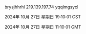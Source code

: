 brysjhhrhl 219.139.197.74 yqqlmgsycl

2024年 10月 27日 星期日 19:10:01 CST

2024年 10月 27日 星期日 11:10:01 GMT
